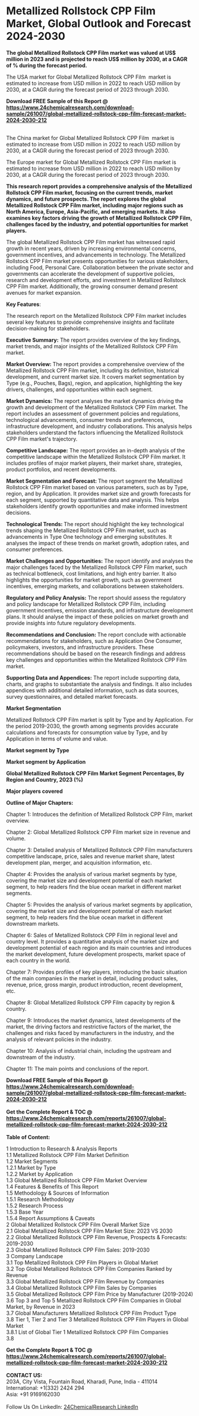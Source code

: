 <h1>Metallized Rollstock CPP Film Market, Global Outlook and Forecast 2024-2030</h1><p><strong>The global Metallized Rollstock CPP Film market was valued at US$ million in 2023 and is projected to reach US$ million by 2030, at a CAGR of % during the forecast period.</strong></p><p>
</p><p>The USA market for Global Metallized Rollstock CPP Film  market is estimated to increase from USD million in 2022 to reach USD million by 2030, at a CAGR during the forecast period of 2023 through 2030.</p><div><b>Download FREE Sample of this Report @ 
            <a href="https://www.24chemicalresearch.com/download-sample/261007/global-metallized-rollstock-cpp-film-forecast-market-2024-2030-212">
            https://www.24chemicalresearch.com/download-sample/261007/global-metallized-rollstock-cpp-film-forecast-market-2024-2030-212</a></b></div><br><p>
</p><p>The China market for Global Metallized Rollstock CPP Film  market is estimated to increase from USD million in 2022 to reach USD million by 2030, at a CAGR during the forecast period of 2023 through 2030.</p><p>
</p><p>The Europe market for Global Metallized Rollstock CPP Film market is estimated to increase from USD million in 2022 to reach USD million by 2030, at a CAGR during the forecast period of 2023 through 2030.</p><p>
</p><p><strong>This research report provides a comprehensive analysis of the Metallized Rollstock CPP Film market, focusing on the current trends, market dynamics, and future prospects. The report explores the global Metallized Rollstock CPP Film market, including major regions such as North America, Europe, Asia-Pacific, and emerging markets. It also examines key factors driving the growth of Metallized Rollstock CPP Film, challenges faced by the industry, and potential opportunities for market players.</strong></p><p>
The global Metallized Rollstock CPP Film market has witnessed rapid growth in recent years, driven by increasing environmental concerns, government incentives, and advancements in technology. The Metallized Rollstock CPP Film market presents opportunities for various stakeholders, including Food, Personal Care. Collaboration between the private sector and governments can accelerate the development of supportive policies, research and development efforts, and investment in Metallized Rollstock CPP Film market. Additionally, the growing consumer demand present avenues for market expansion.</p><p>
<strong>Key Features</strong>:</p><p>
The research report on the Metallized Rollstock CPP Film market includes several key features to provide comprehensive insights and facilitate decision-making for stakeholders.</p><p>
<strong>Executive Summary:</strong> The report provides overview of the key findings, market trends, and major insights of the Metallized Rollstock CPP Film market.</p><p>
<strong>Market Overview: </strong>The report provides a comprehensive overview of the Metallized Rollstock CPP Film market, including its definition, historical development, and current market size. It covers market segmentation by Type (e.g., Pouches, Bags), region, and application, highlighting the key drivers, challenges, and opportunities within each segment.</p><p>
<strong>Market Dynamics: </strong>The report analyses the market dynamics driving the growth and development of the Metallized Rollstock CPP Film market. The report includes an assessment of government policies and regulations, technological advancements, consumer trends and preferences, infrastructure development, and industry collaborations. This analysis helps stakeholders understand the factors influencing the Metallized Rollstock CPP Film market's trajectory.</p><p>
<strong>Competitive Landscape:</strong> The report provides an in-depth analysis of the competitive landscape within the Metallized Rollstock CPP Film market. It includes profiles of major market players, their market share, strategies, product portfolios, and recent developments.</p><p>
<strong>Market Segmentation and Forecast: </strong>The report segment the Metallized Rollstock CPP Film market based on various parameters, such as by Type, region, and by Application. It provides market size and growth forecasts for each segment, supported by quantitative data and analysis. This helps stakeholders identify growth opportunities and make informed investment decisions.</p><p>
<strong>Technological Trends: </strong>The report should highlight the key technological trends shaping the Metallized Rollstock CPP Film market, such as advancements in Type One technology and emerging substitutes. It analyses the impact of these trends on market growth, adoption rates, and consumer preferences.</p><p>
<strong>Market Challenges and Opportunities:</strong> The report identify and analyses the major challenges faced by the Metallized Rollstock CPP Film market, such as technical bottleneck, cost limitations, and high entry barrier. It also highlights the opportunities for market growth, such as government incentives, emerging markets, and collaborations between stakeholders.</p><p>
<strong>Regulatory and Policy Analysis:</strong> The report should assess the regulatory and policy landscape for Metallized Rollstock CPP Film, including government incentives, emission standards, and infrastructure development plans. It should analyse the impact of these policies on market growth and provide insights into future regulatory developments.</p><p>
<strong>Recommendations and Conclusion: </strong>The report conclude with actionable recommendations for stakeholders, such as Application One Consumer, policymakers, investors, and infrastructure providers. These recommendations should be based on the research findings and address key challenges and opportunities within the Metallized Rollstock CPP Film market.</p><p>
<strong>Supporting Data and Appendices:</strong> The report include supporting data, charts, and graphs to substantiate the analysis and findings. It also includes appendices with additional detailed information, such as data sources, survey questionnaires, and detailed market forecasts.</p><p>
<strong>Market Segmentation</strong></p><p>
Metallized Rollstock CPP Film market is split by Type and by Application. For the period 2019-2030, the growth among segments provides accurate calculations and forecasts for consumption value by Type, and by Application in terms of volume and value.</p><p>
<strong>Market segment by Type</strong></p><p>
</p><p>
</p><p><strong>Market segment by Application</strong></p><p>
</p><p>
</p><p><strong>Global Metallized Rollstock CPP Film Market Segment Percentages, By Region and Country, 2023 (%)</strong></p><p>
</p><p>
</p><p><strong>Major players covered</strong></p><p>
</p><p>
</p><p><strong>Outline of Major Chapters:</strong></p><p>
Chapter 1: Introduces the definition of Metallized Rollstock CPP Film, market overview.</p><p>
Chapter 2: Global Metallized Rollstock CPP Film market size in revenue and volume.</p><p>
Chapter 3: Detailed analysis of Metallized Rollstock CPP Film manufacturers competitive landscape, price, sales and revenue market share, latest development plan, merger, and acquisition information, etc.</p><p>
Chapter 4: Provides the analysis of various market segments by type, covering the market size and development potential of each market segment, to help readers find the blue ocean market in different market segments.</p><p>
Chapter 5: Provides the analysis of various market segments by application, covering the market size and development potential of each market segment, to help readers find the blue ocean market in different downstream markets.</p><p>
Chapter 6: Sales of Metallized Rollstock CPP Film in regional level and country level. It provides a quantitative analysis of the market size and development potential of each region and its main countries and introduces the market development, future development prospects, market space of each country in the world.</p><p>
Chapter 7: Provides profiles of key players, introducing the basic situation of the main companies in the market in detail, including product sales, revenue, price, gross margin, product introduction, recent development, etc.</p><p>
Chapter 8: Global Metallized Rollstock CPP Film capacity by region &amp; country.</p><p>
Chapter 9: Introduces the market dynamics, latest developments of the market, the driving factors and restrictive factors of the market, the challenges and risks faced by manufacturers in the industry, and the analysis of relevant policies in the industry.</p><p>
Chapter 10: Analysis of industrial chain, including the upstream and downstream of the industry.</p><p>
Chapter 11: The main points and conclusions of the report.</p><div><b>Download FREE Sample of this Report @ 
            <a href="https://www.24chemicalresearch.com/download-sample/261007/global-metallized-rollstock-cpp-film-forecast-market-2024-2030-212">
            https://www.24chemicalresearch.com/download-sample/261007/global-metallized-rollstock-cpp-film-forecast-market-2024-2030-212</a></b></div><br><div><b>Get the Complete Report & TOC @ 
            <a href="https://www.24chemicalresearch.com/reports/261007/global-metallized-rollstock-cpp-film-forecast-market-2024-2030-212">
            https://www.24chemicalresearch.com/reports/261007/global-metallized-rollstock-cpp-film-forecast-market-2024-2030-212</a></b></div><br>
            <b>Table of Content:</b><p>1 Introduction to Research & Analysis Reports<br />
    1.1 Metallized Rollstock CPP Film Market Definition<br />
    1.2 Market Segments<br />
        1.2.1 Market by Type<br />
        1.2.2 Market by Application<br />
    1.3 Global Metallized Rollstock CPP Film Market Overview<br />
    1.4 Features & Benefits of This Report<br />
    1.5 Methodology & Sources of Information<br />
        1.5.1 Research Methodology<br />
        1.5.2 Research Process<br />
        1.5.3 Base Year<br />
        1.5.4 Report Assumptions & Caveats<br />
2 Global Metallized Rollstock CPP Film Overall Market Size<br />
    2.1 Global Metallized Rollstock CPP Film Market Size: 2023 VS 2030<br />
    2.2 Global Metallized Rollstock CPP Film Revenue, Prospects & Forecasts: 2019-2030<br />
    2.3 Global Metallized Rollstock CPP Film Sales: 2019-2030<br />
3 Company Landscape<br />
    3.1 Top Metallized Rollstock CPP Film Players in Global Market<br />
    3.2 Top Global Metallized Rollstock CPP Film Companies Ranked by Revenue<br />
    3.3 Global Metallized Rollstock CPP Film Revenue by Companies<br />
    3.4 Global Metallized Rollstock CPP Film Sales by Companies<br />
    3.5 Global Metallized Rollstock CPP Film Price by Manufacturer (2019-2024)<br />
    3.6 Top 3 and Top 5 Metallized Rollstock CPP Film Companies in Global Market, by Revenue in 2023<br />
    3.7 Global Manufacturers Metallized Rollstock CPP Film Product Type<br />
    3.8 Tier 1, Tier 2 and Tier 3 Metallized Rollstock CPP Film Players in Global Market<br />
        3.8.1 List of Global Tier 1 Metallized Rollstock CPP Film Companies<br />
        3.8</p><div><b>Get the Complete Report & TOC @ 
            <a href="https://www.24chemicalresearch.com/reports/261007/global-metallized-rollstock-cpp-film-forecast-market-2024-2030-212">
            https://www.24chemicalresearch.com/reports/261007/global-metallized-rollstock-cpp-film-forecast-market-2024-2030-212</a></b></div><br><b>CONTACT US:</b><br>
            203A, City Vista, Fountain Road, Kharadi, Pune, India - 411014<br>
            International: +1(332) 2424 294<br>
            Asia: +91 9169162030 <br><br>
            Follow Us On LinkedIn: <a href="https://www.linkedin.com/company/24chemicalresearch/">24ChemicalResearch LinkedIn</a>